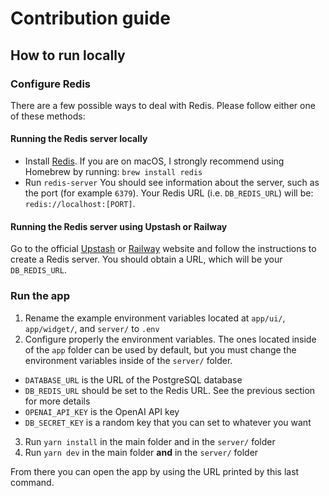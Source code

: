 # Contribution guide
## How to run locally
### Configure Redis
There are a few possible ways to deal with Redis. Please follow either one of these methods:
#### Running the Redis server locally
- Install [Redis](https://redis.io/download/). If you are on macOS, I strongly recommend using Homebrew by running: `brew install redis`
- Run `redis-server`
You should see information about the server, such as the port (for example `6379`). Your Redis URL (i.e. `DB_REDIS_URL`) will be: `redis://localhost:[PORT]`.

#### Running the Redis server using Upstash or Railway
Go to the official [Upstash](https://upstash.com/) or [Railway](https://railway.app/) website and follow the instructions to create a Redis server.
You should obtain a URL, which will be your `DB_REDIS_URL`.

### Run the app
1. Rename the example environment variables located at `app/ui/`, `app/widget/`, and `server/` to `.env`
2. Configure properly the environment variables. The ones located inside of the `app` folder can be used by default, but you must change the environment variables inside of the `server/` folder.
- `DATABASE_URL` is the URL of the PostgreSQL database
- `DB_REDIS_URL` should be set to the Redis URL. See the previous section for more details
- `OPENAI_API_KEY` is the OpenAI API key
- `DB_SECRET_KEY` is a random key that you can set to whatever you want

3. Run `yarn install` in the main folder and in the `server/` folder
4. Run `yarn dev` in the main folder **and** in the `server/` folder

From there you can open the app by using the URL printed by this last command.

